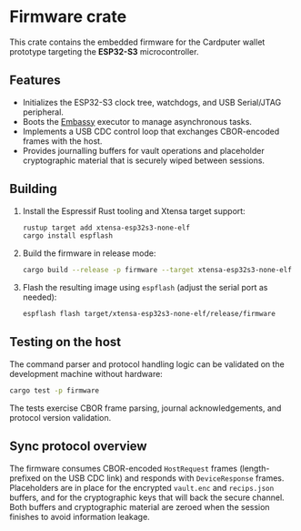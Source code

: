 # Firmware crate

This crate contains the embedded firmware for the Cardputer wallet prototype targeting the **ESP32-S3** microcontroller.

## Features

- Initializes the ESP32-S3 clock tree, watchdogs, and USB Serial/JTAG peripheral.
- Boots the [Embassy](https://embassy.dev/) executor to manage asynchronous tasks.
- Implements a USB CDC control loop that exchanges CBOR-encoded frames with the host.
- Provides journalling buffers for vault operations and placeholder cryptographic material that is securely wiped between sessions.

## Building

1. Install the Espressif Rust tooling and Xtensa target support:

   ```bash
   rustup target add xtensa-esp32s3-none-elf
   cargo install espflash
   ```

2. Build the firmware in release mode:

   ```bash
   cargo build --release -p firmware --target xtensa-esp32s3-none-elf
   ```

3. Flash the resulting image using `espflash` (adjust the serial port as needed):

   ```bash
   espflash flash target/xtensa-esp32s3-none-elf/release/firmware
   ```

## Testing on the host

The command parser and protocol handling logic can be validated on the development machine without hardware:

```bash
cargo test -p firmware
```

The tests exercise CBOR frame parsing, journal acknowledgements, and protocol version validation.

## Sync protocol overview

The firmware consumes CBOR-encoded `HostRequest` frames (length-prefixed on the USB CDC link) and responds with `DeviceResponse` frames. Placeholders are in place for the encrypted `vault.enc` and `recips.json` buffers, and for the cryptographic keys that will back the secure channel. Both buffers and cryptographic material are zeroed when the session finishes to avoid information leakage.
